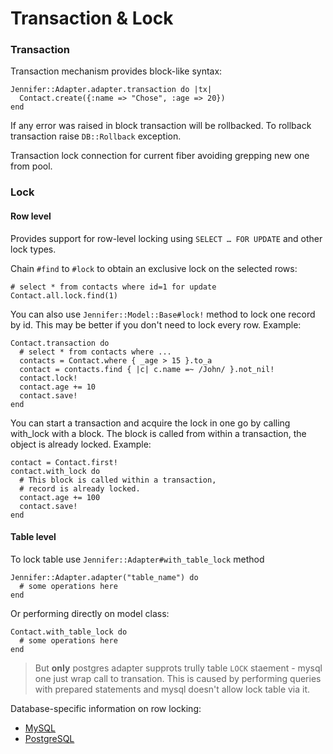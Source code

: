 # Transaction & Lock

### Transaction

Transaction mechanism provides block-like syntax:

```crystal
Jennifer::Adapter.adapter.transaction do |tx|
  Contact.create({:name => "Chose", :age => 20})
end
```

If any error was raised in block transaction will be rollbacked. To rollback transaction raise `DB::Rollback` exception.

Transaction lock connection for current fiber avoiding grepping new one from pool.

### Lock

#### Row level

Provides support for row-level locking using `SELECT … FOR UPDATE` and other lock types.

Chain `#find` to `#lock` to obtain an exclusive lock on the selected rows:

```crystal
# select * from contacts where id=1 for update
Contact.all.lock.find(1)
```

You can also use `Jennifer::Model::Base#lock!` method to lock one record by id. This may be better if you don't need to lock every row. Example:

```crystal
Contact.transaction do
  # select * from contacts where ...
  contacts = Contact.where { _age > 15 }.to_a
  contact = contacts.find { |c| c.name =~ /John/ }.not_nil!
  contact.lock!
  contact.age += 10
  contact.save!
end
```

You can start a transaction and acquire the lock in one go by calling with_lock with a block. The block is called from within a transaction, the object is already locked. Example:

```crystal
contact = Contact.first!
contact.with_lock do
  # This block is called within a transaction,
  # record is already locked.
  contact.age += 100
  contact.save!
end
```

#### Table level

To lock table use `Jennifer::Adapter#with_table_lock` method

```crystal
Jennifer::Adapter.adapter("table_name") do 
  # some operations here
end
```

Or performing directly on model class:

```crystal
Contact.with_table_lock do
  # some operations here
end
```

> But **only** postgres adapter supprots trully table `LOCK` staement - mysql one just wrap call to transation. This is caused by performing queries with prepared statements and mysql doesn't allow lock table via it.

Database-specific information on row locking:
- [MySQL](http://dev.mysql.com/doc/refman/5.7/en/innodb-locking-reads.html)
- [PostgreSQL](http://www.postgresql.org/docs/current/interactive/sql-select.html#SQL-FOR-UPDATE-SHARE)
